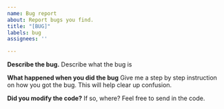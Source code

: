 ```yaml
---
name: Bug report
about: Report bugs you find.
title: "[BUG]"
labels: bug
assignees: ''

---
```


**Describe the bug.**
Describe what the bug is

**What happened when you did the bug**
Give me a step by step instruction on how you got the bug. This will help clear up confusion.

**Did you modify the code?**
If so, where? Feel free to send in the code.
